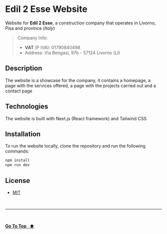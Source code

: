 # Edil 2 Esse Website

Website for **Edil 2 Esse**, a construction company that operates in Livorno, Pisa and province (_Italy_)

> Company Info:
>
> - **VAT** (P IVA): 01790840498
> - Address: Via Bengasi, 97b - 57124 Livorno (LI)

## Description

The website is a showcase for the company, it contains a homepage, a page with the services offered, a page with the projects carried out and a contact page

## Technologies

The website is built with Next.js (React framework) and Tailwind CSS

## Installation

To run the website locally, clone the repository and run the following commands:

```bash
npm install
npm run dev
```

## License

- [MIT](LICENSE.md)

&nbsp;

---

&nbsp;

[**Go To Top &nbsp; ⬆️**](#edil-2-esse-website)
